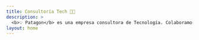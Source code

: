 ```yaml
---
title: Consultoría Tech 🧑‍💻
description: >
  <b>💡 Patagon</b> es una empresa consultora de Tecnología. Colaboramos con nuestros clientes para <b>innovar en el rendimiento y desarrollo de software</b>.</b> 😀
layout: home 
---
```


